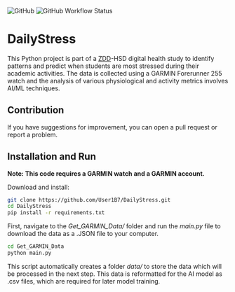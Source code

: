 ![GitHub](https://img.shields.io/github/license/till-teb/expenses-management-tool)
![GitHub Workflow Status](https://img.shields.io/github/actions/workflow/status/till-teb/expenses-management-tool/main.yml)

# DailyStress

This Python project is part of a [ZDD](https://github.com/ZDDduesseldorf)-HSD digital health study  to identify patterns and predict when students are most stressed during their academic activities. The data is collected using a GARMIN Forerunner 255 watch and the analysis of various physiological and activity metrics involves AI/ML techniques.

## Contribution
If you have suggestions for improvement, you can open a pull request or report a problem.

## Installation and Run

**Note: This code requires a GARMIN watch and a GARMIN account.**

Download and install:
```bash
git clone https://github.com/User1B7/DailyStress.git
cd DailyStress
pip install -r requirements.txt
```
First, navigate to the *Get_GARMIN_Data/* folder and run the *main.py* file to download the data as a .JSON file to your computer.  
```bash
cd Get_GARMIN_Data
python main.py 
```
This script automatically creates a folder *data/* to store the data which will be processed in the next step. This data is reformatted for the AI model as .csv files, which are required for later model training.